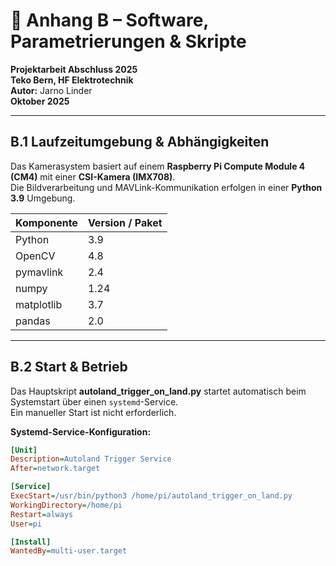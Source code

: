 # 📘 Anhang B – Software, Parametrierungen & Skripte

**Projektarbeit Abschluss 2025**  
**Teko Bern, HF Elektrotechnik**  
**Autor:** Jarno Linder  
**Oktober 2025**

---

## B.1 Laufzeitumgebung & Abhängigkeiten

Das Kamerasystem basiert auf einem **Raspberry Pi Compute Module 4 (CM4)** mit einer **CSI-Kamera (IMX708)**.  
Die Bildverarbeitung und MAVLink-Kommunikation erfolgen in einer **Python 3.9** Umgebung.

| Komponente | Version / Paket |
|-------------|-----------------|
| Python      | 3.9             |
| OpenCV      | 4.8             |
| pymavlink   | 2.4             |
| numpy       | 1.24            |
| matplotlib  | 3.7             |
| pandas      | 2.0             |

---

## B.2 Start & Betrieb

Das Hauptskript **autoland_trigger_on_land.py** startet automatisch beim Systemstart über einen `systemd`-Service.  
Ein manueller Start ist nicht erforderlich.

**Systemd-Service-Konfiguration:**
```ini
[Unit]
Description=Autoland Trigger Service
After=network.target

[Service]
ExecStart=/usr/bin/python3 /home/pi/autoland_trigger_on_land.py
WorkingDirectory=/home/pi
Restart=always
User=pi

[Install]
WantedBy=multi-user.target
